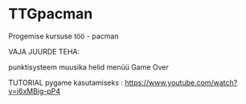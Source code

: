 ﻿# TTGpacman
Progemise kursuse töö - pacman

VAJA JUURDE TEHA:

punktisysteem
muusika
helid
menüü
Game Over

TUTORIAL pygame kasutamiseks : https://www.youtube.com/watch?v=i6xMBig-pP4
